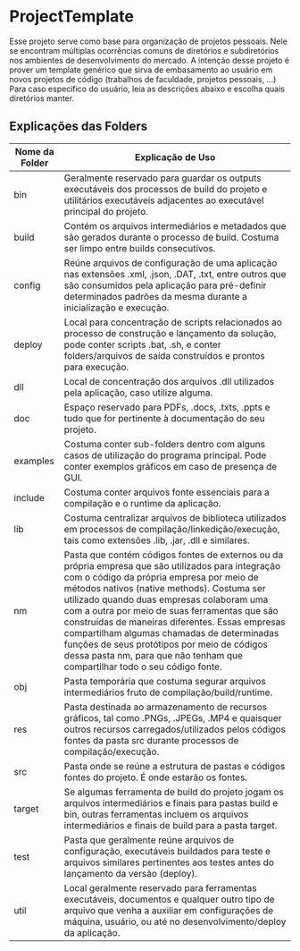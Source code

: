 # ProjectTemplate

Esse projeto serve como base para organização de projetos pessoais.
Nele se encontram múltiplas ocorrências comuns de diretórios e subdiretórios nos ambientes de desenvolvimento do mercado.
A intenção desse projeto é prover um template genérico que sirva de embasamento ao usuário em novos projetos de código (trabalhos de faculdade, projetos pessoais, ...)
Para caso específico do usuário, leia as descrições abaixo e escolha quais diretórios manter.

## Explicações das Folders

| Nome da Folder | Explicação de Uso |
|----------|----------|
| bin 	   | Geralmente reservado para guardar os outputs executáveis dos processos de build do projeto e utilitários executáveis adjacentes ao executável principal do projeto. |
| build    | Contém os arquivos intermediários e metadados que são gerados durante o processo de build. Costuma ser limpo entre builds consecutivos.        |
| config   | Reúne arquivos de configuração de uma aplicação nas extensões .xml, .json, .DAT, .txt, entre outros que são consumidos pela aplicação para pré-definir determinados padrões da mesma durante a inicialização e execução. |
| deploy   | Local para concentração de scripts relacionados ao processo de construção e lançamento da solução, pode conter scripts .bat, .sh, e conter folders/arquivos de saída construídos e prontos para execução. |
| dll      | Local de concentração dos arquivos .dll utilizados pela aplicação, caso utilize alguma.         |
| doc      | Espaço reservado para PDFs, .docs, .txts, .ppts e tudo que for pertinente à documentação do seu projeto.        |
| examples | Costuma conter sub-folders dentro com alguns casos de utilização do programa principal. Pode conter exemplos gráficos em caso de presença de GUI.         |
| include  | Costuma conter arquivos fonte essenciais para a compilação e o runtime da aplicação.        |
| lib      | Costuma centralizar arquivos de biblioteca utilizados em processos de compilação/linkedição/execução, tais como extensões .lib, .jar, .dll e similares. |
| nm       | Pasta que contém códigos fontes de externos ou da própria empresa que são utilizados para integração com o código da própria empresa por meio de métodos nativos (native methods). Costuma ser utilizado quando duas empresas colaboram uma com a outra por meio de suas ferramentas que são construídas de maneiras diferentes. Essas empresas compartilham algumas chamadas de determinadas funções de seus protótipos por meio de códigos dessa pasta nm, para que não tenham que compartilhar todo o seu código fonte. |
| obj      | Pasta temporária que costuma segurar arquivos intermediários fruto de compilação/build/runtime.         |
| res      | Pasta destinada ao armazenamento de recursos gráficos, tal como .PNGs, .JPEGs, .MP4 e quaisquer outros recursos carregados/utilizados pelos códigos fontes da pasta src durante processos de compilação/execução. |
| src      | Pasta onde se reúne a estrutura de pastas e códigos fontes do projeto. É onde estarão os fontes. |
| target   | Se algumas ferramenta de build do projeto jogam os arquivos intermediários e finais para pastas build e bin, outras ferramentas incluem os arquivos intermediários e finais de build para a pasta target. |
| test     | Pasta que geralmente reúne arquivos de configuração, executáveis buildados para teste e arquivos similares pertinentes aos testes antes do lançamento da versão (deploy). |
| util     | Local geralmente reservado para ferramentas executáveis, documentos e qualquer outro tipo de arquivo que venha a auxiliar em configurações de máquina, usuário, ou até no desenvolvimento/deploy da aplicação.         |
